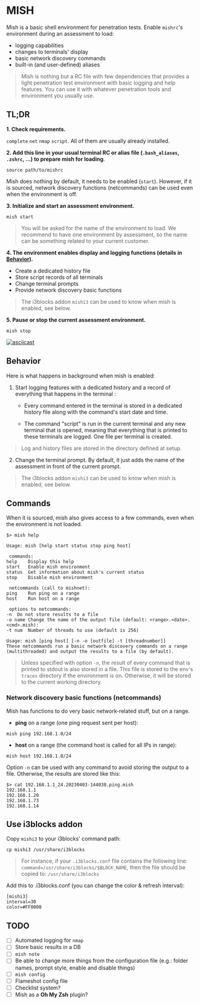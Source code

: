 MISH
====

Mish is a basic shell environment for penetration tests. Enable `mishrc`'s
environment during an assessment to load:
- logging capabilities
- changes to terminals' display
- basic network discovery commands
- built-in (and user-defined) aliases

> Mish is nothing but a RC file with few dependencies that provides a light
  penetration test environment with basic logging and help features. You can use
  it with whatever penetration tools and environment you usually use.

TL;DR
-----

**1. Check requirements.**

`complete` `net` `nmap` `script`. All of them are usually already installed.

**2. Add this line in your usual terminal RC or alias file (`.bash_aliases`,
     `.zshrc`, ...) to prepare mish for loading**.

```
source path/to/mishrc
```

Mish does nothing by default, it needs to be enabled (`start`). However, if it
is sourced, network discovery functions (netcommands) can be used even when the
environment is off.

**3. Initialize and start an assessment environment.**

```
mish start
```

> You will be asked for the name of the environment to load. We recommend to
  have one environment by assessment, so the name can be something related to
  your current customer.

**4. The environment enables display and logging functions (details in
  [Behavior](#behavior)).**

* Create a dedicated history file
* Store script records of all terminals
* Change terminal prompts
* Provide network discovery basic functions

> The i3blocks addon `mishi3` can be used to know when mish is enabled, see
  below.

**5. Pause or stop the current assessment environment.**

```
mish stop
```

[![asciicast](https://asciinema.org/a/oCB1jKFbGsymNBhdCxxoKrf81.svg)](https://asciinema.org/a/oCB1jKFbGsymNBhdCxxoKrf81)

Behavior
--------

Here is what happens in background when mish is enabled:

1. Start logging features with a dedicated history and a record of everything
   that happens in the terminal :

   * Every command entered in the terminal is stored in a dedicated history file
     along with the command's start date and time.

   * The command "script" is run in the current terminal and any new terminal
     that is opened, meaning that everything that is printed to these terminals
     are logged. One file per terminal is created.

> Log and history files are stored in the directory defined at setup.

2. Change the terminal prompt. By default, it just adds the name of the
   assessment in front of the current prompt.

> The i3blocks addon `mishi3` can be used to know when mish is enabled, see
  below.
  
Commands
--------

When it is sourced, mish also gives access to a few commands, even when the
environment is not loaded.

```
$> mish help

Usage: mish [help start status stop ping host]

 commands:
help	Display this help
start	Enable mish environment
status	Get information about mish's current status
stop	Disable mish environment

 netcommands (call to mishnet):
ping    Run ping on a range
host	Run host on a range

 options to netcommands:
-n 	Do not store results to a file
-o name Change the name of the output file (default: <range>.<date>.<cmd>.mish): 
-t num  Number of threads to use (default is 256)

Usage: mish [ping host] [-n -o [outfile] -t [threadnumber]]
These netcommands run a basic network discovery commands on a range
(multithreaded) and output the results to a file (by default).

```

> Unless specified with option `-n`, the result of every command that is printed
  to stdout is also stored in a file. This file is stored to the env's `traces`
  directory if the environment is on. Otherwise, it will be stored to the
  current working directory.

### Network discovery basic functions (netcommands)

Mish has functions to do very basic network-related stuff, but on a range.

* **ping** on a range (one ping request sent per host):

```
mish ping 192.168.1.0/24
```

* **host** on a range (the command host is called for all IPs in range):

```
mish host 192.168.1.0/24
```

Option `-n` can be used with any command to avoid storing the output to a
file. Otherwise, the results are stored like this:

```
$> cat 192.168.1.1_24.20230403-144038.ping.mish
192.168.1.1
192.168.1.20
192.168.1.73
192.168.1.14
```

Use i3blocks addon
------------------

Copy `mishi3` to your i3blocks' command path:

```
cp mishi3 /usr/share/i3blocks
```

> For instance, if your `.i3blocks.conf` file contains the following line:
  `command=/usr/share/i3blocks/$BLOCK_NAME`, then the file should be copied to:
  `/usr/share/i3blocks`

Add this to .i3blocks.conf (you can change the color & refresh interval):

```
[mishi3]
interval=30
color=#FF0000
```

TODO
----

* [ ] Automated logging for `nmap`
* [ ] Store basic results in a DB
* [ ] `mish note`
* [ ] Be able to change more things from the configuration file (e.g.: folder
  names, prompt style, enable and disable things)
* [ ] `mish config`
* [ ] Flameshot config file
* [ ] Checklist system?
* [ ] Mish as a **Oh My Zsh** plugin?

